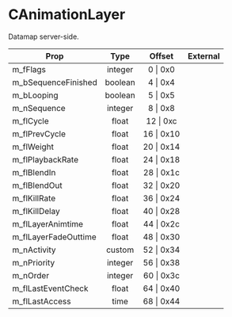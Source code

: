 # CAnimationLayer
Datamap server-side.

|Prop|Type|Offset|External|
|---|:-:|:-:|--:|
|m_fFlags|integer|0 \| 0x0||
|m_bSequenceFinished|boolean|4 \| 0x4||
|m_bLooping|boolean|5 \| 0x5||
|m_nSequence|integer|8 \| 0x8||
|m_flCycle|float|12 \| 0xc||
|m_flPrevCycle|float|16 \| 0x10||
|m_flWeight|float|20 \| 0x14||
|m_flPlaybackRate|float|24 \| 0x18||
|m_flBlendIn|float|28 \| 0x1c||
|m_flBlendOut|float|32 \| 0x20||
|m_flKillRate|float|36 \| 0x24||
|m_flKillDelay|float|40 \| 0x28||
|m_flLayerAnimtime|float|44 \| 0x2c||
|m_flLayerFadeOuttime|float|48 \| 0x30||
|m_nActivity|custom|52 \| 0x34||
|m_nPriority|integer|56 \| 0x38||
|m_nOrder|integer|60 \| 0x3c||
|m_flLastEventCheck|float|64 \| 0x40||
|m_flLastAccess|time|68 \| 0x44||
